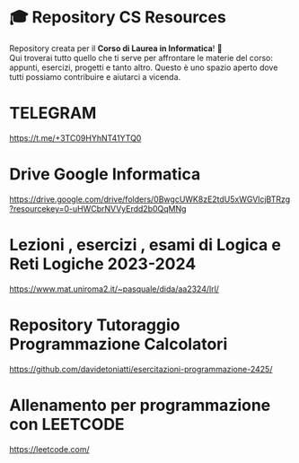 # 🎓 Repository CS Resources

Repository  creata per il **Corso di Laurea in Informatica**! 🚀  
Qui troverai tutto quello che ti serve per affrontare le materie del corso: appunti, esercizi, progetti e tanto altro. 
Questo è uno spazio aperto dove tutti possiamo contribuire e aiutarci a vicenda.

# TELEGRAM
https://t.me/+3TC09HYhNT41YTQ0

# Drive Google Informatica 
https://drive.google.com/drive/folders/0BwgcUWK8zE2tdU5xWGVlcjBTRzg?resourcekey=0-uHWCbrNVVyErdd2b0QqMNg

# Lezioni , esercizi , esami di Logica e Reti Logiche 2023-2024
https://www.mat.uniroma2.it/~pasquale/dida/aa2324/lrl/

# Repository Tutoraggio Programmazione Calcolatori
https://github.com/davidetoniatti/esercitazioni-programmazione-2425/

# Allenamento per programmazione con LEETCODE
https://leetcode.com/


